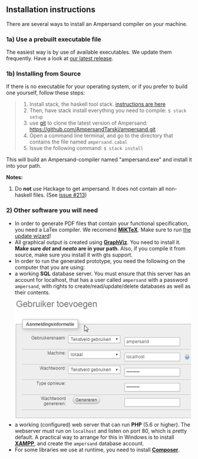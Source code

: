 
## Installation instructions

There are several ways to install an Ampersand compiler on your machine.

###  1a) Use a prebuilt executable file

The easiest way is by use of available executables. We update them frequently. Have a look at [our latest release](https://github.com/AmpersandTarski/Ampersand/releases).


### 1b) Installing from Source

If there is no executable for your operating system, or if you prefer to build one yourself, follow these steps:

> 1. Install stack, the haskell tool stack. [instructions are here](http://docs.haskellstack.org/en/stable/install_and_upgrade.html)
> 1. Then, have stack install everything you need to compile:
      ```$ stack setup```
> 1. use [git](https://git-scm.com/) to clone the latest version of Ampersand:  https://github.com/AmpersandTarski/ampersand.git
> 1. Open a command line terminal, and go to the directory that contains the file named `ampersand.cabal`
> 1. Issue the following command:
    ````$ stack install```` 

This will build an Ampersand-compiler named "ampersand.exe" and install it into your path.


**Notes:**
  1. Do **not** use Hackage to get ampersand. It does not contain all non-haskell files. (See [issue #213](https://github.com/AmpersandTarski/ampersand/issues/213))

### 2) Other software you will need
* In order to generate PDF files that contain your functional specification, you need a LaTex compiler. We recomend **[MiKTeX](http://miktex.org/)**. Make sure to run [the update wizard](http://miktex.org/howto/update-miktex)! 
* All graphical output is created using **[GraphViz](http://www.graphviz.org/)**. You need to install it. **Make sure *dot* and *neato* are in your path**. Also, if you compile it from source, make sure you install it with gts support.
* In order to run the generated prototype, you need the following on the computer that you are using:
 * a working **SQL** database server. You must ensure that this server has an account for localhost, that has a user called `ampersand` with a password `ampersand`, with rights to create/read/update/delete databases as well as their contents.![](databaseuserconfig.jpg)
 * a working (configured) web server that can run **PHP** (5.6 or higher). The webserver must run on `localhost` and listen on port 80, which is pretty default.
A practical way to arrange for this in Windows is to install **[XAMPP](https://www.apachefriends.org/download.html)**, and create the `ampersand` database account.
* For some libraries we use at runtime, you need to install **[Composer](https://getcomposer.org/download/)**. 
